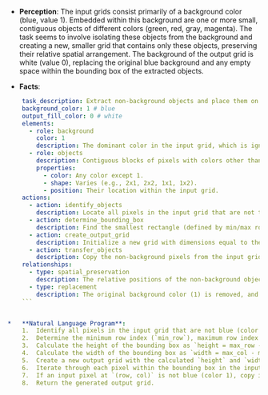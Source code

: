 *   **Perception**: The input grids consist primarily of a background color (blue, value 1). Embedded within this background are one or more small, contiguous objects of different colors (green, red, gray, magenta). The task seems to involve isolating these objects from the background and creating a new, smaller grid that contains only these objects, preserving their relative spatial arrangement. The background of the output grid is white (value 0), replacing the original blue background and any empty space within the bounding box of the extracted objects.

*   **Facts**:
    
```yaml
    task_description: Extract non-background objects and place them on a new canvas, preserving relative positions.
    background_color: 1 # blue
    output_fill_color: 0 # white
    elements:
      - role: background
        color: 1
        description: The dominant color in the input grid, which is ignored during processing.
      - role: objects
        description: Contiguous blocks of pixels with colors other than the background color (1).
        properties:
          - color: Any color except 1.
          - shape: Varies (e.g., 2x1, 2x2, 1x1, 1x2).
          - position: Their location within the input grid.
    actions:
      - action: identify_objects
        description: Locate all pixels in the input grid that are not the background color (1).
      - action: determine_bounding_box
        description: Find the smallest rectangle (defined by min/max row and column indices) that encloses all identified non-background pixels.
      - action: create_output_grid
        description: Initialize a new grid with dimensions equal to the height and width of the bounding box, filled with the output fill color (0).
      - action: transfer_objects
        description: Copy the non-background pixels from the input grid into the output grid. The position of each pixel in the output grid is determined by its original position relative to the top-left corner of the bounding box in the input grid.
    relationships:
      - type: spatial_preservation
        description: The relative positions of the non-background objects to each other are maintained in the output grid.
      - type: replacement
        description: The original background color (1) is removed, and any space within the bounding box in the output grid not occupied by an object pixel is filled with the output fill color (0).
    ```


*   **Natural Language Program**:
    1.  Identify all pixels in the input grid that are not blue (color 1).
    2.  Determine the minimum row index (`min_row`), maximum row index (`max_row`), minimum column index (`min_col`), and maximum column index (`max_col`) among all the non-blue pixels found in step 1. This defines the bounding box containing the objects.
    3.  Calculate the height of the bounding box as `height = max_row - min_row + 1`.
    4.  Calculate the width of the bounding box as `width = max_col - min_col + 1`.
    5.  Create a new output grid with the calculated `height` and `width`, initially filled entirely with white pixels (color 0).
    6.  Iterate through each pixel within the bounding box in the input grid (from `min_row` to `max_row` and `min_col` to `max_col`).
    7.  If an input pixel at `(row, col)` is not blue (color 1), copy its color to the output grid at position `(row - min_row, col - min_col)`.
    8.  Return the generated output grid.